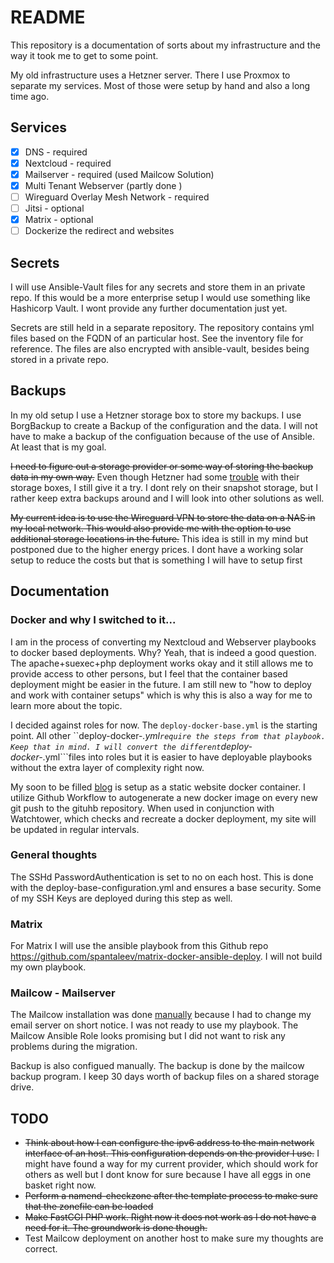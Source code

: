 # README

This repository is a documentation of sorts about my infrastructure and the way it took me to get to some point.

My old infrastructure uses a Hetzner server. There I use Proxmox to separate my services. Most of those were setup by hand and also a long time ago.

## Services

- [x] DNS - required
- [x] Nextcloud - required
- [x] Mailserver - required (used Mailcow Solution)
- [x] Multi Tenant Webserver (partly done )
- [ ] Wireguard Overlay Mesh Network - required
- [ ] Jitsi - optional
- [x] Matrix - optional
- [ ] Dockerize the redirect and websites

## Secrets

I will use Ansible-Vault files for any secrets and store them in an private repo. If this would be a more enterprise setup I would use something like Hashicorp Vault. I wont provide any further documentation just yet.

Secrets are still held in a separate repository. The repository contains yml files based on the FQDN of an particular host. See the inventory file for reference. The files are also encrypted with ansible-vault, besides being stored in a private repo.

## Backups

In my old setup I use a Hetzner storage box to store my backups. I use BorgBackup to create a Backup of the configuration and the data. I will not have to make a backup of the configuation because of the use of Ansible. At least that is my goal.

~~I need to figure out a storage provider or some way of storing the backup data in my own way.~~ Even though Hetzner had some [trouble](https://www.bleepingcomputer.com/news/security/hetzner-lost-customer-data-and-gave-20-as-compensation/) with their storage boxes, I still give it a try. I dont rely on their snapshot storage, but I rather keep extra backups around and I will look into other solutions as well.

~~My current idea is to use the Wireguard VPN to store the data on a NAS in my local network. This would also provide me with the option to use additional storage locations in the future.~~ This idea is still in my mind but postponed due to the higher energy prices. I dont have a working solar setup to reduce the costs but that is something I will have to setup first

## Documentation

### Docker and why I switched to it...
I am in the process of converting my Nextcloud and Webserver playbooks to docker based deployments. Why? Yeah, that is indeed a good question. The apache+suexec+php deployment works okay and it still allows me to provide access to other persons, but I feel that the container based deployment might be easier in the future. I am still new to "how to deploy and work with container setups" which is why this is also a way for me to learn more about the topic.

I decided against roles for now. The ```deploy-docker-base.yml``` is the starting point. All other ``deploy-docker-*.yml``` require the steps from that playbook. Keep that in mind. I will convert the different ```deploy-docker-*.yml```files into roles but it is easier to have deployable playbooks without the extra layer of complexity right now.

My soon to be filled [blog](https://blog.flgl.tech) is setup as a static website docker container. I utilize Github Workflow to autogenerate a new docker image on every new git push to the gituhb repository. When used in conjunction with Watchtower, which checks and recreate a docker deployment, my site will be updated in regular intervals.

### General thoughts

The SSHd PasswordAuthentication is set to no on each host. This is done with the deploy-base-configuration.yml and ensures a base security. Some of my SSH Keys are deployed during this step as well.

### Matrix

For Matrix I will use the ansible playbook from this Github repo https://github.com/spantaleev/matrix-docker-ansible-deploy. I will not build my own playbook.

### Mailcow - Mailserver

The Mailcow installation was done [manually](https://mailcow.github.io/mailcow-dockerized-docs/i_u_m/i_u_m_install/) because I had to change my email server on short notice. I was not ready to use my playbook. The Mailcow Ansible Role looks promising but I did not want to risk any problems during the migration.

Backup is also configued manually. The backup is done by the mailcow backup program. I keep 30 days worth of backup files on a shared storage drive.

## TODO

- ~~Think about how I can configure the ipv6 address to the main network interface of an host. This configuration depends on the provider I use.~~
  I might have found a way for my current provider, which should work for others as well but I dont know for sure because I have all eggs in one basket right now.
- ~~Perform a namend-checkzone after the template process to make sure that the zonefile can be loaded~~
- ~~Make FastCGI PHP work. Right now it does not work as I do not have a need for it. The groundwork is done though.~~
- Test Mailcow deployment on another host to make sure my thoughts are correct.